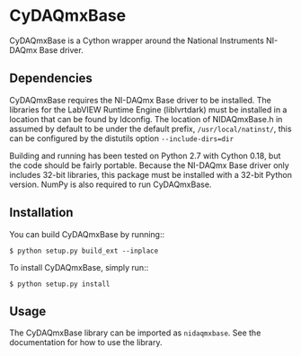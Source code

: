 CyDAQmxBase
===========

CyDAQmxBase is a Cython wrapper around the National Instruments
NI-DAQmx Base driver.

Dependencies
------------

CyDAQmxBase requires the NI-DAQmx Base driver to be installed.  The libraries
for the LabVIEW Runtime Engine (liblvrtdark) must be installed in a location
that can be found by ldconfig.  The location of NIDAQmxBase.h in assumed by
default to be under the default prefix, ``/usr/local/natinst/``, this can be
configured by the distutils option ``--include-dirs=dir``

Building and running has been tested on Python 2.7 with Cython 0.18, but the
code should be fairly portable.  Because the NI-DAQmx Base driver only includes
32-bit libraries, this package must be installed with a 32-bit Python version.
NumPy is also required to run CyDAQmxBase.

Installation
------------

You can build CyDAQmxBase by running::

	$ python setup.py build_ext --inplace

To install CyDAQmxBase, simply run::

	$ python setup.py install

Usage
-----

The CyDAQmxBase library can be imported as `nidaqmxbase`.  See the
documentation for how to use the library.

